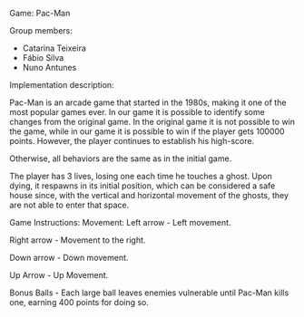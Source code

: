 Game: Pac-Man

Group members:
- Catarina Teixeira
- Fábio Silva
- Nuno Antunes

Implementation description:

Pac-Man is an arcade game that started in the 1980s, making it one of the most popular games ever. In our game it is possible to identify some changes from the original game. In the original game it is not possible to win the game, while in our game it is possible to win if the player gets 100000 points. However, the player continues to establish his high-score.

Otherwise, all behaviors are the same as in the initial game.

The player has 3 lives, losing one each time he touches a ghost. Upon dying, it respawns in its initial position, which can be considered a safe house since, with the vertical and horizontal movement of the ghosts, they are not able to enter that space.

Game Instructions: Movement: Left arrow - Left movement.

Right arrow - Movement to the right.

Down arrow - Down movement.

Up Arrow - Up Movement.

Bonus Balls - Each large ball leaves enemies vulnerable until Pac-Man kills one, earning 400 points for doing so.
